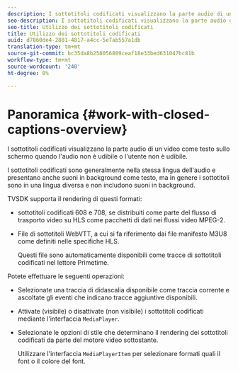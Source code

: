 ```yaml
---
description: I sottotitoli codificati visualizzano la parte audio di un video come testo sullo schermo quando l'audio non è udibile o l'utente non è udibile.
seo-description: I sottotitoli codificati visualizzano la parte audio di un video come testo sullo schermo quando l'audio non è udibile o l'utente non è udibile.
seo-title: Utilizzo dei sottotitoli codificati
title: Utilizzo dei sottotitoli codificati
uuid: d7860de4-2881-4817-a4cc-5e7ab557a1db
translation-type: tm+mt
source-git-commit: bc35da8b258056809ceaf18e33bed631047bc81b
workflow-type: tm+mt
source-wordcount: '240'
ht-degree: 0%

---
```



# Panoramica {#work-with-closed-captions-overview}

I sottotitoli codificati visualizzano la parte audio di un video come testo sullo schermo quando l&#39;audio non è udibile o l&#39;utente non è udibile.

I sottotitoli codificati sono generalmente nella stessa lingua dell&#39;audio e presentano anche suoni in background come testo, ma in genere i sottotitoli sono in una lingua diversa e non includono suoni in background.

TVSDK supporta il rendering di questi formati:

* sottotitoli codificati 608 e 708, se distribuiti come parte del flusso di trasporto video su HLS come pacchetti di dati nei flussi video MPEG-2.
* File di sottotitoli WebVTT, a cui si fa riferimento dai file manifesto M3U8 come definiti nelle specifiche HLS.

   Questi file sono automaticamente disponibili come tracce di sottotitoli codificati nel lettore Primetime.

Potete effettuare le seguenti operazioni:

* Selezionate una traccia di didascalia disponibile come traccia corrente e ascoltate gli eventi che indicano tracce aggiuntive disponibili.
* Attivate (visibile) o disattivate (non visibile) i sottotitoli codificati mediante l&#39;interfaccia `MediaPlayer`.
* Selezionate le opzioni di stile che determinano il rendering dei sottotitoli codificati da parte del motore video sottostante.

   Utilizzare l&#39;interfaccia `MediaPlayerItem` per selezionare formati quali il font o il colore del font.